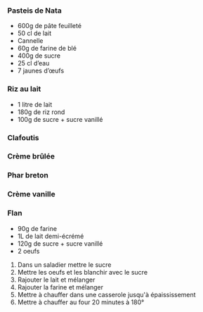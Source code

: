 ### Pasteis de Nata
- 600g de pâte feuilleté 
- 50 cl de lait 
- Cannelle
- 60g de farine de blé 
- 400g de sucre
- 25 cl d’eau
- 7 jaunes d’œufs
### Riz au lait
- 1 litre de lait
- 180g de riz rond
- 100g de sucre + sucre vanillé
### Clafoutis
### Crème brûlée
### Phar breton
### Crème vanille
### Flan
- 90g de farine
- 1L de lait demi-écrémé
- 120g de sucre + sucre vanillé
- 2 oeufs
1. Dans un saladier mettre le sucre
2. Mettre les oeufs et les blanchir avec le sucre
3. Rajouter le lait et mélanger
4. Rajouter la farine et mélanger
5. Mettre à chauffer dans une casserole jusqu'à épaississement
6. Mettre à chauffer au four 20 minutes à 180°